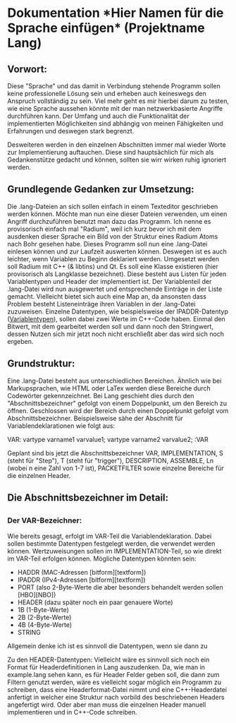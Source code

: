 <h1>Dokumentation *Hier Namen für die Sprache einfügen* (Projektname Lang)</h1>

<h2>Vorwort:</h2>
Diese "Sprache" und das damit in Verbindung stehende Programm sollen keine professionelle Lösung sein und erheben auch keineswegs den Anspruch vollständig zu sein. Viel mehr geht es mir hierbei darum zu testen, wie eine Sprache aussehen könnte mit der man netzwerkbasierte Angriffe durchführen kann. Der Umfang und auch die Funktionalität der implementierten Möglichkeiten sind abhängig von meinen Fähigkeiten und Erfahrungen und deswegen stark begrenzt.

Desweiteren werden in den einzelnen Abschnitten immer mal wieder Worte zur Implementierung auftauchen. Diese sind hauptsächlich für mich als Gedankenstütze gedacht und können, sollten sie wirr wirken ruhig ignoriert werden.

<h2>Grundlegende Gedanken zur Umsetzung:</h2>
Die .lang-Dateien an sich sollen einfach in einem Texteditor geschrieben werden können. Möchte man nun eine dieser Dateien verwenden, um einen Angriff durchzuführen benutzt man dazu das Programm. Ich nenne es provisorisch einfach mal "Radium", weil ich kurz bevor ich mit dem ausdenken dieser Sprache ein Bild von der Struktur eines Radium Atoms nach Bohr gesehen habe. Dieses Programm soll nun eine .lang-Datei einlesen können und zur Laufzeit auswerten können. Deswegen ist es auch leichter, wenn Variablen zu Beginn deklariert werden. Umgesetzt werden soll Radium mit C++ (& libtins) und Qt. Es soll eine Klasse existieren (hier provisorisch als Langklasse bezeichnet). Diese besteht aus Listen für jeden Variablentypen und Header der implementiert ist. Der Variablenteil der .lang-Datei wird nun ausgewertet und entsprechende Einträge in der Liste gemacht. Vielleicht bietet sich auch eine Map an, da ansonsten dass Problem besteht Listeneinträge ihren Variablen in der .lang-Datei zuzuweisen. Einzelne Datentypen, wie beispielsweise der IPADDR-Datentyp (<a href="#der-var-bezeichner">Variablentypen</a>), sollen dabei zwei Werte im C++-Code haben. Einmal den Bitwert, mit dem gearbeitet werden soll und dann noch den Stringwert, dessen Nutzen sich mir jetzt noch nicht erschließt aber das wird sich noch ergeben.

<h2>Grundstruktur:</h2>
Eine .lang-Datei besteht aus unterschiedlichen Bereichen. Ähnlich wie bei Markupsprachen, wie HTML oder LaTex werden diese Bereiche durch Codewörter gekennzeichnet. Bei Lang geschieht dies durch den "Abschnittsbezeichner" gefolgt von einem Doppelpunkt, um den Bereich zu öffnen. Geschlossen wird der Bereich durch einen Doppelpunkt gefolgt vom Abschnittsbezeichner. Beispielsweise sähe der Abschnitt für Variablendeklarationen wie folgt aus:

VAR:
    vartype varname1 varvalue1;
    vartype varname2 varvalue2;
:VAR

Geplant sind bis jetzt die Abschnittsbezeichner VAR, IMPLEMENTATION, S (steht für "Step"), T (steht für "trigger"), DESCRIPTION, ASSEMBLE, Ln (wobei n eine Zahl von 1-7 ist), PACKETFILTER sowie einzelne Bereiche für die einzelnen Header.

<h2>Die Abschnittsbezeichner im Detail:<h2>
<h3>Der VAR-Bezeichner:</h3>
Wie bereits gesagt, erfolgt im VAR-Teil die Variablendeklaration. Dabei sollen bestimmte Datentypen festgelegt werden, die verwendet werden können. Wertzuweisungen sollen im IMPLEMENTATION-Teil, so wie direkt im VAR-Teil erfolgen können. 
Mögliche Datentypen könnten sein:
<ul href="#liste-der-vartypen">
    <li>HADDR       (MAC-Adressen [bitform][textform])</li>
    <li>IPADDR      (IPv4-Adressen [bitform][textform])</li>
    <li>PORT        (also 2-Byte-Werte die aber besonders behandelt werden sollen [HBO][NBO])</li>
    <li>HEADER      (dazu später noch ein paar genauere Worte)</li>
    <li>1B          (1-Byte-Werte)</li>
    <li>2B          (2-Byte-Werte)</li>
    <li>4B          (4-Byte-Werte)</li>
    <li>STRING</li>
</ul>


Allgemein denke ich ist es sinnvoll die Datentypen, wenn sie dann zu 

Zu den HEADER-Datentypen: Vielleicht wäre es sinnvoll sich noch ein Format für Headerdefinitionen in Lang auszudenken. Da, wie man in example.lang sehen kann, es für Header Felder geben soll, die dann zum Filtern genutzt werden, wäre es vielleicht sogar möglich ein Programm zu schreiben, dass eine Headerformat-Datei nimmt und eine C++-Headerdatei anfertigt in welcher eine Struktur nach vorbild des beschriebenen Headers angefertigt wird.
Oder aber man muss die einzelnen Header manuell implementieren und in C++-Code schreiben.